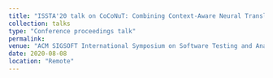```yaml
---
title: "ISSTA'20 talk on CoCoNuT: Combining Context-Aware Neural Translation Models Using Ensemble for Program Repair,"
collection: talks
type: "Conference proceedings talk"
permalink: 
venue: "ACM SIGSOFT International Symposium on Software Testing and Analysis "
date: 2020-08-08
location: "Remote"
---
```

